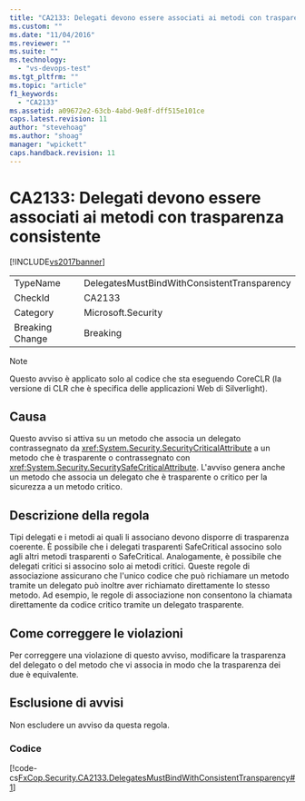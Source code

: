 ```yaml
---
title: "CA2133: Delegati devono essere associati ai metodi con trasparenza consistente | Microsoft Docs"
ms.custom: ""
ms.date: "11/04/2016"
ms.reviewer: ""
ms.suite: ""
ms.technology: 
  - "vs-devops-test"
ms.tgt_pltfrm: ""
ms.topic: "article"
f1_keywords: 
  - "CA2133"
ms.assetid: a09672e2-63cb-4abd-9e8f-dff515e101ce
caps.latest.revision: 11
author: "stevehoag"
ms.author: "shoag"
manager: "wpickett"
caps.handback.revision: 11
---
```

# CA2133: Delegati devono essere associati ai metodi con trasparenza consistente
[!INCLUDE[vs2017banner](../code-quality/includes/vs2017banner.md)]

|||  
|-|-|  
|TypeName|DelegatesMustBindWithConsistentTransparency|  
|CheckId|CA2133|  
|Category|Microsoft.Security|  
|Breaking Change|Breaking|  
  
> [!NOTE]
>  Questo avviso è applicato solo al codice che sta eseguendo CoreCLR \(la versione di CLR che è specifica delle applicazioni Web di Silverlight\).  
  
## Causa  
 Questo avviso si attiva su un metodo che associa un delegato contrassegnato da <xref:System.Security.SecurityCriticalAttribute> a un metodo che è trasparente o contrassegnato con <xref:System.Security.SecuritySafeCriticalAttribute>.  L'avviso genera anche un metodo che associa un delegato che è trasparente o critico per la sicurezza a un metodo critico.  
  
## Descrizione della regola  
 Tipi delegati e i metodi ai quali li associano devono disporre di trasparenza coerente.  È possibile che i delegati trasparenti SafeCritical associno solo agli altri metodi trasparenti o SafeCritical.  Analogamente, è possibile che delegati critici si associno solo ai metodi critici.  Queste regole di associazione assicurano che l'unico codice che può richiamare un metodo tramite un delegato può inoltre aver richiamato direttamente lo stesso metodo.  Ad esempio, le regole di associazione non consentono la chiamata direttamente da codice critico tramite un delegato trasparente.  
  
## Come correggere le violazioni  
 Per correggere una violazione di questo avviso, modificare la trasparenza del delegato o del metodo che vi associa in modo che la trasparenza dei due è equivalente.  
  
## Esclusione di avvisi  
 Non escludere un avviso da questa regola.  
  
### Codice  
 [!code-cs[FxCop.Security.CA2133.DelegatesMustBindWithConsistentTransparency#1](../code-quality/codesnippet/CSharp/ca2133-delegates-must-bind-to-methods-with-consistent-transparency_1.cs)]
